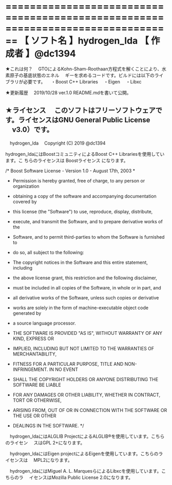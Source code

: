 ﻿================================================================================
【 ソフト名 】hydrogen_lda
【  作成者  】@dc1394
================================================================================

★これは何？
　GTOによるKohn-Sham-Roothaan方程式を解くことにより、水素原子の基底状態のエネル
　ギーを求めるコードです。ビルドには以下のライブラリが必要です。
　・Boost C++ Libraries
　・Eigen
　・Libxc

★更新履歴
　2019/10/28 ver.1.0   README.mdを書いて公開。

★ライセンス
　このソフトはフリーソフトウェアです。ライセンスはGNU General Public License
　v3.0）です。
--------------------------------------------------------------------------------
　hydrogen_lda
　Copyright (C) 2019 @dc1394

  hydrogen_ldaにはBoostコミュニティによるBoost C++ Librariesを使用しています。こ
  ちらのライセンスは Boostライセンス になります。

/* Boost Software License - Version 1.0 - August 17th, 2003
*
* Permission is hereby granted, free of charge, to any person or organization
* obtaining a copy of the software and accompanying documentation covered by
* this license (the "Software") to use, reproduce, display, distribute,
* execute, and transmit the Software, and to prepare derivative works of the
* Software, and to permit third-parties to whom the Software is furnished to
* do so, all subject to the following:

* The copyright notices in the Software and this entire statement, including
* the above license grant, this restriction and the following disclaimer,
* must be included in all copies of the Software, in whole or in part, and
* all derivative works of the Software, unless such copies or derivative
* works are solely in the form of machine-executable object code generated by
* a source language processor.

* THE SOFTWARE IS PROVIDED "AS IS", WITHOUT WARRANTY OF ANY KIND, EXPRESS OR
* IMPLIED, INCLUDING BUT NOT LIMITED TO THE WARRANTIES OF MERCHANTABILITY,
* FITNESS FOR A PARTICULAR PURPOSE, TITLE AND NON-INFRINGEMENT. IN NO EVENT
* SHALL THE COPYRIGHT HOLDERS OR ANYONE DISTRIBUTING THE SOFTWARE BE LIABLE
* FOR ANY DAMAGES OR OTHER LIABILITY, WHETHER IN CONTRACT, TORT OR OTHERWISE,
* ARISING FROM, OUT OF OR IN CONNECTION WITH THE SOFTWARE OR THE USE OR OTHER
* DEALINGS IN THE SOFTWARE.
*/

　hydrogen_ldaにはALGLIB ProjectによるALGLIB®を使用しています。こちらのライセン
　スはGPL 2+になります。

　hydrogen_ldaにはEigen projectによるEigenを使用しています。こちらのライセンスは
　MPL2になります。

　hydrogen_ldaにはMiguel A. L. MarquesらによるLibxcを使用しています。こちらのラ
　イセンスはMozilla Public License 2.0になります。

